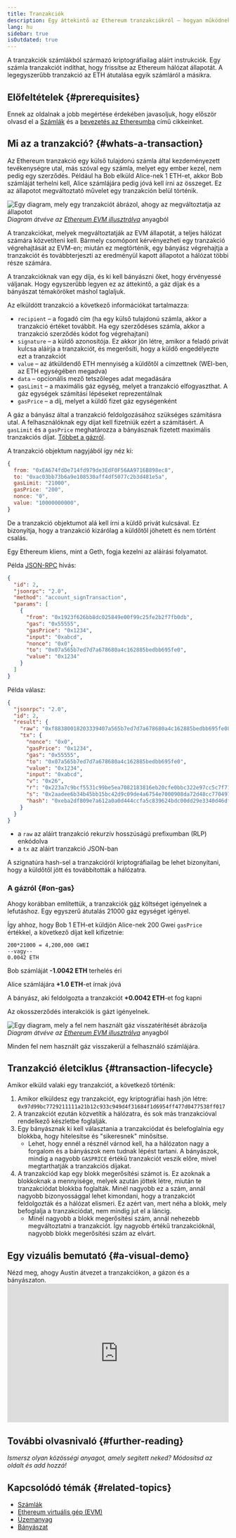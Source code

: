 ```yaml
---
title: Tranzakciók
description: Egy áttekintő az Ethereum tranzakciókról – hogyan működnek, az adatszerkezetük és hogyan lehet őket elküldeni egy alkalmazáson keresztül.
lang: hu
sidebar: true
isOutdated: true
---
```


A tranzakciók számlákból származó kriptográfiailag aláírt instrukciók. Egy számla tranzakciót indíthat, hogy frissítse az Ethereum hálózat állapotát. A legegyszerűbb tranzakció az ETH átutalása egyik számláról a másikra.

## Előfeltételek {#prerequisites}

Ennek az oldalnak a jobb megértése érdekében javasoljuk, hogy először olvasd el a [Számlák](/developers/docs/accounts/) és a [bevezetés az Ethereumba](/developers/docs/intro-to-ethereum/) című cikkeinket.

## Mi az a tranzakció? {#whats-a-transaction}

Az Ethereum tranzakció egy külső tulajdonú számla által kezdeményezett tevékenységre utal, más szóval egy számla, melyet egy ember kezel, nem pedig egy szerződés. Például ha Bob elküld Alice-nek 1 ETH-et, akkor Bob számláját terhelni kell, Alice számlájára pedig jóvá kell írni az összeget. Ez az állapotot megváltoztató művelet egy tranzakción belül történik.

![Egy diagram, mely egy tranzakciót ábrázol, ahogy az megváltoztatja az állapotot](../../../../../developers/docs/transactions/tx.png) _Diagram átvéve az [Ethereum EVM illusztrálva](https://takenobu-hs.github.io/downloads/ethereum_evm_illustrated.pdf)_ anyagból

A tranzakciókat, melyek megváltoztatják az EVM állapotát, a teljes hálózat számára közvetíteni kell. Bármely csomópont kérvényezheti egy tranzakció végrehajtását az EVM-en; miután ez megtörténik, egy bányász végrehajtja a tranzakciót és továbbterjeszti az eredményül kapott állapotot a hálózat többi része számára.

A tranzakcióknak van egy díja, és ki kell bányászni őket, hogy érvényessé váljanak. Hogy egyszerűbb legyen ez az áttekintő, a gáz díjak és a bányászat témaköröket máshol taglaljuk.

Az elküldött tranzakció a következő információkat tartalmazza:

- `recipient` – a fogadó cím (ha egy külső tulajdonú számla, akkor a tranzakció értéket továbbít. Ha egy szerződéses számla, akkor a tranzakció szerződés kódot fog végrehajtani)
- `signature` – a küldő azonosítója. Ez akkor jön létre, amikor a feladó privát kulcsa aláírja a tranzakciót, és megerősíti, hogy a küldő engedélyezte ezt a tranzakciót
- `value` – az átküldendő ETH mennyiség a küldőtől a címzettnek (WEI-ben, az ETH egységében megadva)
- `data` – opcionális mező tetszőleges adat megadására
- `gasLimit` – a maximális gáz egység, melyet a tranzakció elfogyaszthat. A gáz egységek számítási lépéseket reprezentálnak
- `gasPrice` – a díj, melyet a küldő fizet gáz egységenként

A gáz a bányász által a tranzakció feldolgozásához szükséges számításra utal. A felhasználóknak egy díjat kell fizetniük ezért a számításért. A `gasLimit` és a `gasPrice` meghatározza a bányásznak fizetett maximális tranzakciós díjat. [Többet a gázról](/developers/docs/gas/).

A tranzakció objektum nagyjából így néz ki:

```js
{
  from: "0xEA674fdDe714fd979de3EdF0F56AA9716B898ec8",
  to: "0xac03bb73b6a9e108530aff4df5077c2b3d481e5a",
  gasLimit: "21000",
  gasPrice: "200",
  nonce: "0",
  value: "10000000000",
}
```

De a tranzakció objektumot alá kell írni a küldő privát kulcsával. Ez bizonyítja, hogy a tranzakció kizárólag a küldőtől jöhetett és nem történt csalás.

Egy Ethereum kliens, mint a Geth, fogja kezelni az aláírási folyamatot.

Példa [JSON-RPC](https://eth.wiki/json-rpc/API) hívás:

```json
{
  "id": 2,
  "jsonrpc": "2.0",
  "method": "account_signTransaction",
  "params": [
    {
      "from": "0x1923f626bb8dc025849e00f99c25fe2b2f7fb0db",
      "gas": "0x55555",
      "gasPrice": "0x1234",
      "input": "0xabcd",
      "nonce": "0x0",
      "to": "0x07a565b7ed7d7a678680a4c162885bedbb695fe0",
      "value": "0x1234"
    }
  ]
}
```

Példa válasz:

```json
{
  "jsonrpc": "2.0",
  "id": 2,
  "result": {
    "raw": "0xf88380018203339407a565b7ed7d7a678680a4c162885bedbb695fe080a44401a6e4000000000000000000000000000000000000000000000000000000000000001226a0223a7c9bcf5531c99be5ea7082183816eb20cfe0bbc322e97cc5c7f71ab8b20ea02aadee6b34b45bb15bc42d9c09de4a6754e7000908da72d48cc7704971491663",
    "tx": {
      "nonce": "0x0",
      "gasPrice": "0x1234",
      "gas": "0x55555",
      "to": "0x07a565b7ed7d7a678680a4c162885bedbb695fe0",
      "value": "0x1234",
      "input": "0xabcd",
      "v": "0x26",
      "r": "0x223a7c9bcf5531c99be5ea7082183816eb20cfe0bbc322e97cc5c7f71ab8b20e",
      "s": "0x2aadee6b34b45bb15bc42d9c09de4a6754e7000908da72d48cc7704971491663",
      "hash": "0xeba2df809e7a612a0a0d444ccfa5c839624bdc00dd29e3340d46df3870f8a30e"
    }
  }
}
```

- a `raw` az aláírt tranzakció rekurzív hosszúságú prefixumban (RLP) enkódolva
- a `tx` az aláírt tranzakció JSON-ban

A szignatúra hash-sel a tranzakcióról kriptográfiailag be lehet bizonyítani, hogy a küldőtől jött és továbbították a hálózatra.

### A gázról {#on-gas}

Ahogy korábban említettük, a tranzakciók [gáz](/developers/docs/gas/) költséget igényelnek a lefutáshoz. Egy egyszerű átutalás 21000 gáz egységet igényel.

Így ahhoz, hogy Bob 1 ETH-et küldjön Alice-nek 200 Gwei `gasPrice` értékkel, a következő díjat kell kifizetnie:

```
200*21000 = 4,200,000 GWEI
--vagy--
0.0042 ETH
```

Bob számláját **-1.0042 ETH** terhelés éri

Alice számlájára **+1.0 ETH**-et írnak jóvá

A bányász, aki feldolgozta a tranzakciót **+0.0042 ETH**-et fog kapni

Az okosszerződés interakciók is gázt igényelnek.

![Egy diagram, mely a fel nem használt gáz visszatérítését ábrázolja](../../../../../developers/docs/transactions/gas-tx.png) _Diagram átvéve az [Ethereum EVM illusztrálva](https://takenobu-hs.github.io/downloads/ethereum_evm_illustrated.pdf)_ anyagból

Minden fel nem használt gáz visszakerül a felhasználó számlájára.

## Tranzakció életciklus {#transaction-lifecycle}

Amikor elküld valaki egy tranzakciót, a következő történik:

1. Amikor elküldesz egy tranzakciót, egy kriptográfiai hash jön létre: `0x97d99bc7729211111a21b12c933c949d4f31684f1d6954ff477d0477538ff017`
2. A tranzakciót ezután közvetítik a hálózatra, és sok más tranzakcióval rendelkező készletbe foglalják.
3. Egy bányásznak ki kell választania a tranzakciódat és belefoglalnia egy blokkba, hogy hitelesítse és "sikeresnek" minősítse.
   - Lehet, hogy ennél a résznél várnod kell, ha a hálózaton nagy a forgalom és a bányászok nem tudnak lépést tartani. A bányászok, mindig a nagyobb `GASPRICE` értékű tranzakciót veszik előre, mivel megtarthatják a tranzakciós díjakat.
4. A tranzakciód kap egy blokk megerősítési számot is. Ez azoknak a blokkoknak a mennyisége, melyek azután jöttek létre, miután te tranzakciódat blokkba foglalták. Minél nagyobb ez a szám, annál nagyobb bizonyossággal lehet kimondani, hogy a tranzakciót feldolgozták és a hálózat elismeri. Ez azért van, mert néha a blokk, mely befoglalja a tranzakciódat, nem mindig jut el a láncig.
   - Minél nagyobb a blokk megerősítési szám, annál nehezebb megváltoztatni a tranzakciót. Így nagyobb értékű tranzakcióknál, nagyobb blokk megerősítési szám az elvárt.

## Egy vizuális bemutató {#a-visual-demo}

Nézd meg, ahogy Austin átvezet a tranzakciókon, a gázon és a bányászaton. <iframe width="100%" height="315" src="https://www.youtube.com/embed/er-0ihqFQB0" frameborder="0" allow="accelerometer; autoplay; clipboard-write; encrypted-media; gyroscope; picture-in-picture" allowfullscreen mark="crwd-mark"></iframe>

## További olvasnivaló {#further-reading}

_Ismersz olyan közösségi anyagot, amely segített neked? Módosítsd az oldalt és add hozzá!_

## Kapcsolódó témák {#related-topics}

- [Számlák](/developers/docs/accounts/)
- [Ethereum virtuális gép (EVM)](/developers/docs/evm/)
- [Üzemanyag](/developers/docs/gas/)
- [Bányászat](/developers/docs/consensus-mechanisms/pow/mining/)
